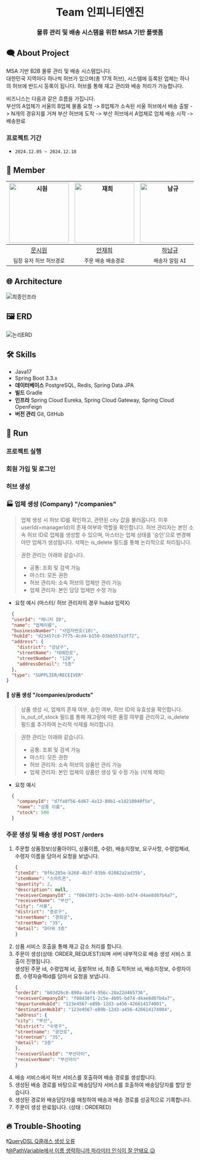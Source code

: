 <div align="center">

  # Team 인피니티엔진
  
  ### 물류 관리 및 배송 시스템을 위한 MSA 기반 플랫폼
</div>

## 🗨️ About Project
MSA 기반 B2B 물류 관리 및 배송 시스템입니다. <br>
대한민국 지역마다 하나씩 허브가 있으며(총 17개 허브), 시스템에 등록된 업체는 하나의 허브에 반드시 등록이 됩니다. 허브를 통해 재고 관리와 배송 처리가 가능합니다. <br>
<p>비즈니스는 다음과 같은 흐름을 가집니다. <br>
부산의 A업체가 서울의 B업체 물품 요청 -> B업체가 소속된 서울 허브에서 배송 출발 -> N개의 경유지를 거쳐 부산 허브에 도착 -> 부산 허브에서 A업체로 업체 배송 시작 -> 배송완료 </p>


### 프로젝트 기간
- `2024.12.05 ~ 2024.12.18`

## 🤝 Member
| <img width="160px" alt="시원" src="https://github.com/muncool39.png"> | <img width="160px" alt="재희" src="https://github.com/jhbreeze.png"> | <img width="160px" alt="남규" src="https://github.com/Namgyu11.png"> | <img width="160px" alt="유진" src="https://github.com/Hujin0322.png"> |
|:-------:|:----------:|:----------:|:---:|
| [문시원](https://github.com/muncool39) | [안재희](https://github.com/jhbreeze) |  [하남규](https://github.com/Namgyu11)   | [홍유진](https://github.com/Hujin0322) |
| `팀장` `유저` `허브` `허브경로` |  `주문` `배송` `배송경로` |  `배송자` `알림` `AI` | `업체` `상품` |


## 🌐 Architecture
![최종인프라](https://github.com/user-attachments/assets/936a4029-9ab4-4111-aa42-f19bfe51fb9e)

## 🖼 ERD
![논리ERD](https://github.com/user-attachments/assets/2a6cade8-700c-495f-8a0f-5b57f3f62f8d)

## 🛠️ Skills
- Java17 
- Spring Boot 3.3.x
- **데이터베이스** PostgreSQL, Redis, Spring Data JPA
- **빌드** Gradle
- **인프라** Spring Cloud Eureka, Spring Cloud Gateway, Spring Cloud OpenFeign
- **버전 관리** Git, GitHub

## 🎠 Run
### 프로젝트 실행

### 회원 가입 및 로그인

### 허브 생성

### 🏭 업체 생성 (Company) "/companies"
>업체 생성 시 허브 ID를 확인하고, 관련된 city 값을 불러옵니다. 이후 userId(=managerId)의 존재 여부와 역할을 확인합니다. 허브 관리자는 본인 소속 허브 ID로 업체를 생성할 수 있으며, 마스터는 업체 상태를 '승인'으로 변경해야만 업체가 생성됩니다. 삭제는 is_delete 필드를 통해 논리적으로 처리됩니다.
>
>권한 관리는 아래와 같습니다.
>  - 공통: 조회 및 검색 가능
>  - 마스터: 모든 권한
>  - 허브 관리자: 소속 허브의 업체만 관리 가능
>  - 업체 관리자: 본인 담당 업체만 수정 가능
    
- 요청 예시 (마스터/ 허브 관리자의 경우 hubId 입력X)
```json
  {
  "userId": "매니저 ID",
  "name": "업체이름",
  "businessNumber": "사업자번호(10)",
  "hubId": "d23457cd-7f75-4cd4-b150-03bb557a3f72",
  "address": {
    "district": "강남구",
    "streetName": "테헤란로",
    "streetNumber": "129",
    "addressDetail": "5층"
  },
  "type": "SUPPLIER/RECEIVER"
}
```

#### 🧺 상품 생성 "/companies/products"
>상품 생성 시, 업체의 존재 여부, 승인 여부, 허브 ID의 유효성을 확인합니다. is_out_of_stock 필드를 통해 재고량에 따른 품절 여부를 관리하고, is_delete 필드를 추가하여 논리적 삭제를 처리합니다.

>권한 관리는 아래와 같습니다.
>  - 공통: 조회 및 검색 가능
>  - 마스터: 모든 권한
>  - 허브 관리자: 소속 허브의 상품만 관리 가능
>  - 업체 관리자: 본인 업체의 상품만 생성 및 수정 가능 (삭제 제외)

- 요청 예시
```json
  {
    "companyId": "d7fa8f56-6d67-4a13-89b1-e1d210040f5e",
    "name": "상품 이름",
    "stock": 500
  }
```
  

### 주문 생성 및 배송 생성 POST /orders
1. 주문할 상품정보(상품아이디, 상품이름, 수량), 배송지정보, 요구사항, 수령업체id, 수령자 이름을 담아서 요청을 보냅니다.
	```json
	{
	"itemId": "0f6c285e-b268-4b3f-83bb-02082a2ad35b",
	"itemName": "스마트폰",
	"quantity": 2,
	"description": null,
	"receiverCompanyId" : "f08430f1-2c5e-4b95-bd74-d4ae8d07b4a7",
	"receiverName": "부산",
	"city": "서울",
	"district": "종로구",
	"streetName": "경희궁",
	"streetNum": "35",
	"detail": "D타워 3층"
	}
	```
 2. 상품 서비스 호출을 통해 재고 감소 처리를 합니다.
 3. 주문이 생성(상태: ORDER_REQUEST)되며 서버 내부적으로 배송 생성 서비스 호출이 진행됩니다. <br> 생성된 주문 id, 수령업체 id, 출발허브 id, 최종 도착허브 id, 배송지정보, 수령자이름, 수령자슬랙id를 담아서 요청을 보냅니다.
	```json
	{
	"orderId": "b03d26c0-890a-4af4-956c-28a22d465736",
	"receiverCompanyId": "f08430f1-2c5e-4b95-bd74-d4ae8d07b4a7",
	"departureHubId": "123e4567-e89b-12d3-a456-426614174001",
	"destinationHubId": "123e4567-e89b-12d3-a456-426614174004",
	"address": {
	"city": "부산",
	"district": "수영구",
	"streetname": "광안로",
	"streetnum": "35",
	"detail": "3층"
	},
	"receiverSlackId": "부산아이",
	"receiverName": "부산아이"
	}
	```
 4. 배송 서비스에서 허브 서비스를 호출하여 배송 경로를 생성합니다.
 5. 생성된 배송 경로를 바탕으로 배송담당자 서비스를 호출하여 배송담당자를 할당 받습니다.
 6. 생성된 경로와 배송담당자를 매칭하여 배송과 배송 경로를 성공적으로 기록합니다.
 7. 주문이 생성 완료됩니다. (상태 : ORDERED)


## 🔥 Trouble-Shooting
❗️[QueryDSL Q클래스 생성 오류](https://github.com/muncool39/msa-project/wiki/%ED%8A%B8%EB%9F%AC%EB%B8%94%EC%8A%88%ED%8C%85:-QueryDSL-Q%ED%81%B4%EB%9E%98%EC%8A%A4-%EC%83%9D%EC%84%B1-%EC%98%A4%EB%A5%98)
<br> 
❗️[@PathVariable에서 이름 생략하니까 파라미터 인식이 잘 안돼요 😥](https://github.com/muncool39/msa-project/wiki/%5BTrouble-Shooting%5D-@PathVariable%EC%97%90%EC%84%9C-%EC%9D%B4%EB%A6%84-%EC%83%9D%EB%9E%B5%ED%95%98%EB%8B%88%EA%B9%8C-%ED%8C%8C%EB%9D%BC%EB%AF%B8%ED%84%B0-%EC%9D%B8%EC%8B%9D%EC%9D%B4-%EC%9E%98-%EC%95%88%EB%8F%BC%EC%9A%94-%F0%9F%98%A5)
<br>
